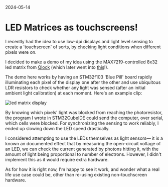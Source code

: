 2024-05-14
# LED Matrices as touchscreens!
I recently had the idea to use low-dpi displays and light level sensing to create a 'touchscreen' of sorts, by checking light conditions when different pixels were on.

I decided to make a demo of my idea using the MAX7219-controlled 8x32 led matrix from [Qlock](/#qlock) (which later went into [this](/#golway72)!).

The demo here works by having an STM32f103 'Blue Pill' board rapidly illuminating each pixel of the display one after the other and use ubiquitous LDR resistors to check whether any light was sensed (after an initial ambient light calibration) at each moment. Here's an example clip:

![led matrix display](assets/display.avif)

By knowing which pixels' light was blocked from reaching the photoresistor, the program I wrote in STM32CubeIDE could send the computer, over serial, which cells were blocked. For synchronizing the sensing to work reliably, I ended up slowing down the LED speed drastically.

I considered attempting to use the LEDs themselves as light sensors&mdash; it is a known an documented effect that by measuring the open-circuit voltage of an LED, we can check the current generated by photons hitting it, with the amount of light being proportional to number of electrons. However, I didn't implement this as it would require extra hardware.

As for how it is right now, I'm happy to see it work, and wonder what a real life use case could be, other than re-using existing non-touchscreen hardware.
